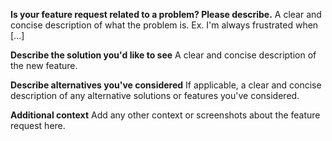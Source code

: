 ﻿---
name: ⭐️ Feature request
about: Suggest an idea for this project
title: ''
labels: feature request
assignees: ''

---

**Is your feature request related to a problem? Please describe.**
A clear and concise description of what the problem is. Ex. I'm always frustrated when [...]

**Describe the solution you'd like to see**
A clear and concise description of the new feature.

**Describe alternatives you've considered**
If applicable, a clear and concise description of any alternative solutions or features you've considered.

**Additional context**
Add any other context or screenshots about the feature request here.